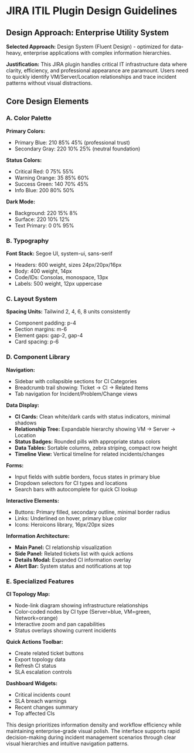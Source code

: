 # JIRA ITIL Plugin Design Guidelines

## Design Approach: Enterprise Utility System
**Selected Approach:** Design System (Fluent Design) - optimized for data-heavy, enterprise applications with complex information hierarchies.

**Justification:** This JIRA plugin handles critical IT infrastructure data where clarity, efficiency, and professional appearance are paramount. Users need to quickly identify VM/Server/Location relationships and trace incident patterns without visual distractions.

## Core Design Elements

### A. Color Palette
**Primary Colors:**
- Primary Blue: 210 85% 45% (professional trust)
- Secondary Gray: 220 10% 25% (neutral foundation)

**Status Colors:**
- Critical Red: 0 75% 55%
- Warning Orange: 35 85% 60%
- Success Green: 140 70% 45%
- Info Blue: 200 80% 50%

**Dark Mode:**
- Background: 220 15% 8%
- Surface: 220 10% 12%
- Text Primary: 0 0% 95%

### B. Typography
**Font Stack:** Segoe UI, system-ui, sans-serif
- Headers: 600 weight, sizes 24px/20px/16px
- Body: 400 weight, 14px
- Code/IDs: Consolas, monospace, 13px
- Labels: 500 weight, 12px uppercase

### C. Layout System
**Spacing Units:** Tailwind 2, 4, 6, 8 units consistently
- Component padding: p-4
- Section margins: m-6
- Element gaps: gap-2, gap-4
- Card spacing: p-6

### D. Component Library

**Navigation:**
- Sidebar with collapsible sections for CI Categories
- Breadcrumb trail showing: Ticket → CI → Related Items
- Tab navigation for Incident/Problem/Change views

**Data Display:**
- **CI Cards:** Clean white/dark cards with status indicators, minimal shadows
- **Relationship Tree:** Expandable hierarchy showing VM → Server → Location
- **Status Badges:** Rounded pills with appropriate status colors
- **Data Tables:** Sortable columns, zebra striping, compact row height
- **Timeline View:** Vertical timeline for related incidents/changes

**Forms:**
- Input fields with subtle borders, focus states in primary blue
- Dropdown selectors for CI types and locations
- Search bars with autocomplete for quick CI lookup

**Interactive Elements:**
- Buttons: Primary filled, secondary outline, minimal border radius
- Links: Underlined on hover, primary blue color
- Icons: Heroicons library, 16px/20px sizes

**Information Architecture:**
- **Main Panel:** CI relationship visualization
- **Side Panel:** Related tickets list with quick actions
- **Details Modal:** Expanded CI information overlay
- **Alert Bar:** System status and notifications at top

### E. Specialized Features

**CI Topology Map:**
- Node-link diagram showing infrastructure relationships
- Color-coded nodes by CI type (Server=blue, VM=green, Network=orange)
- Interactive zoom and pan capabilities
- Status overlays showing current incidents

**Quick Actions Toolbar:**
- Create related ticket buttons
- Export topology data
- Refresh CI status
- SLA escalation controls

**Dashboard Widgets:**
- Critical incidents count
- SLA breach warnings
- Recent changes summary
- Top affected CIs

This design prioritizes information density and workflow efficiency while maintaining enterprise-grade visual polish. The interface supports rapid decision-making during incident management scenarios through clear visual hierarchies and intuitive navigation patterns.